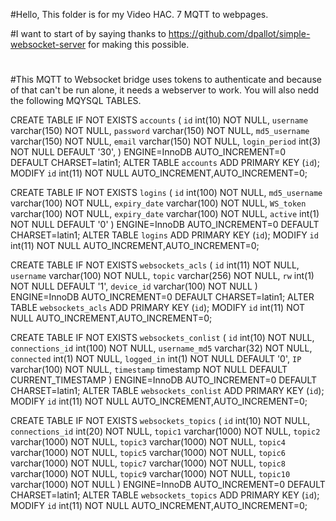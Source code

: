 #Hello, This folder is for my Video HAC. 7 MQTT to webpages.

#I want to start of by saying thanks to https://github.com/dpallot/simple-websocket-server for making this possible.
#
#This MQTT to Websocket bridge uses tokens to authenticate and because of that can't be run alone, it needs a webserver to work. You will also nedd the following MQYSQL TABLES.

CREATE TABLE IF NOT EXISTS `accounts` (
`id` int(10) NOT NULL,
  `username` varchar(150) NOT NULL,
  `password` varchar(150) NOT NULL,
  `md5_username` varchar(150) NOT NULL,
  `email` varchar(150) NOT NULL,
  `login_period` int(3) NOT NULL DEFAULT '30',
) ENGINE=InnoDB AUTO_INCREMENT=0 DEFAULT CHARSET=latin1;
ALTER TABLE `accounts`
 ADD PRIMARY KEY (`id`);
 MODIFY `id` int(11) NOT NULL AUTO_INCREMENT,AUTO_INCREMENT=0;

CREATE TABLE IF NOT EXISTS `logins` (
`id` int(100) NOT NULL,
  `md5_username` varchar(100) NOT NULL,
  `expiry_date` varchar(100) NOT NULL,
  `WS_token` varchar(100) NOT NULL,
  `expiry_date` varchar(100) NOT NULL,
  `active` int(1) NOT NULL DEFAULT '0'
) ENGINE=InnoDB AUTO_INCREMENT=0 DEFAULT CHARSET=latin1;
ALTER TABLE `logins`
 ADD PRIMARY KEY (`id`);
 MODIFY `id` int(11) NOT NULL AUTO_INCREMENT,AUTO_INCREMENT=0;
 
 CREATE TABLE IF NOT EXISTS `websockets_acls` (
`id` int(11) NOT NULL,
  `username` varchar(100) NOT NULL,
  `topic` varchar(256) NOT NULL,
  `rw` int(1) NOT NULL DEFAULT '1',
  `device_id` varchar(100) NOT NULL
) ENGINE=InnoDB AUTO_INCREMENT=0 DEFAULT CHARSET=latin1;
ALTER TABLE `websockets_acls`
 ADD PRIMARY KEY (`id`);
 MODIFY `id` int(11) NOT NULL AUTO_INCREMENT,AUTO_INCREMENT=0;
 
 CREATE TABLE IF NOT EXISTS `websockets_conlist` (
`id` int(10) NOT NULL,
  `connections_id` int(100) NOT NULL,
  `username_md5` varchar(32) NOT NULL,
  `connected` int(1) NOT NULL,
  `logged_in` int(1) NOT NULL DEFAULT '0',
  `IP` varchar(100) NOT NULL,
  `timestamp` timestamp NOT NULL DEFAULT CURRENT_TIMESTAMP
) ENGINE=InnoDB AUTO_INCREMENT=0 DEFAULT CHARSET=latin1;
ALTER TABLE `websockets_conlist`
 ADD PRIMARY KEY (`id`);
 MODIFY `id` int(11) NOT NULL AUTO_INCREMENT,AUTO_INCREMENT=0;
 
CREATE TABLE IF NOT EXISTS `websockets_topics` (
`id` int(10) NOT NULL,
  `connections_id` int(20) NOT NULL,
  `topic1` varchar(1000) NOT NULL,
  `topic2` varchar(1000) NOT NULL,
  `topic3` varchar(1000) NOT NULL,
  `topic4` varchar(1000) NOT NULL,
  `topic5` varchar(1000) NOT NULL,
  `topic6` varchar(1000) NOT NULL,
  `topic7` varchar(1000) NOT NULL,
  `topic8` varchar(1000) NOT NULL,
  `topic9` varchar(1000) NOT NULL,
  `topic10` varchar(1000) NOT NULL
) ENGINE=InnoDB AUTO_INCREMENT=0 DEFAULT CHARSET=latin1;
ALTER TABLE `websockets_topics`
 ADD PRIMARY KEY (`id`);
 MODIFY `id` int(11) NOT NULL AUTO_INCREMENT,AUTO_INCREMENT=0;


